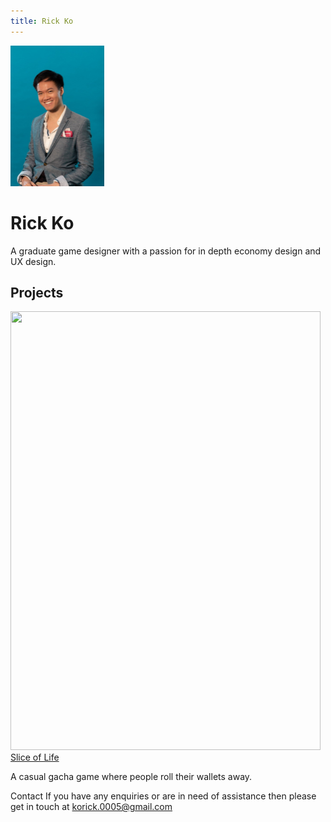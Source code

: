 ```yaml
---
title: Rick Ko
---
```


<img align="centre" width="150.25" height="225" src="https://raw.githubusercontent.com/KoRick95/rkdesign/main/RickKo.png" alt="This is me">

<h1>Rick Ko</h1>
A graduate game designer with a passion for in depth economy design and UX design.

<h2>Projects</h2>
<img align="centre" width="496.1" height="701.6" src="https://github.com/KoRick95/sliceoflifeweb/blob/main/SliceofLife.jpg?raw=true">
<a href="http://sliceoflife.com.au/"> Slice of Life</a>

A casual gacha game where people roll their wallets away. <br>

Contact
If you have any enquiries or are in need of assistance then please get in touch at [korick.0005@gmail.com](mailto:korick.0005@gmail.com)
